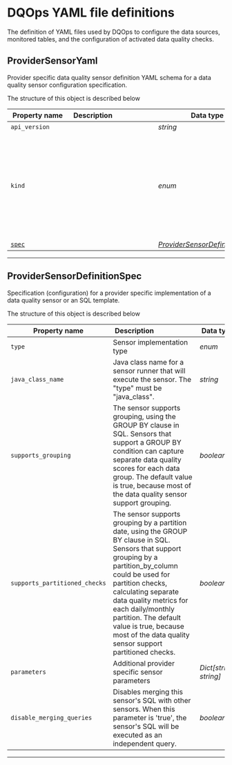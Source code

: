# DQOps YAML file definitions
The definition of YAML files used by DQOps to configure the data sources, monitored tables, and the configuration of activated data quality checks.


## ProviderSensorYaml
Provider specific data quality sensor definition YAML schema for a data quality sensor configuration specification.









The structure of this object is described below

|&nbsp;Property&nbsp;name&nbsp;|&nbsp;Description&nbsp;&nbsp;&nbsp;&nbsp;&nbsp;&nbsp;&nbsp;&nbsp;&nbsp;&nbsp;&nbsp;&nbsp;&nbsp;&nbsp;&nbsp;&nbsp;&nbsp;&nbsp;&nbsp;&nbsp;&nbsp;|&nbsp;Data&nbsp;type&nbsp;|&nbsp;Enum&nbsp;values&nbsp;|&nbsp;Default&nbsp;value&nbsp;|&nbsp;Sample&nbsp;values&nbsp;|
|---------------|---------------------------------|-----------|-------------|---------------|---------------|
|<span class="no-wrap-code ">`api_version`</span>||*string*| | | |
|<span class="no-wrap-code ">`kind`</span>||*enum*|source<br/>table<br/>sensor<br/>provider_sensor<br/>rule<br/>check<br/>settings<br/>file_index<br/>dashboards<br/>default_schedules<br/>default_checks<br/>default_notifications<br/>| | |
|<span class="no-wrap-code ">[`spec`](./ProviderSensorYaml.md#providersensordefinitionspec)</span>||*[ProviderSensorDefinitionSpec](./ProviderSensorYaml.md#providersensordefinitionspec)*| | | |









___


## ProviderSensorDefinitionSpec
Specification (configuration) for a provider specific implementation of a data quality sensor or an SQL template.









The structure of this object is described below

|&nbsp;Property&nbsp;name&nbsp;|&nbsp;Description&nbsp;&nbsp;&nbsp;&nbsp;&nbsp;&nbsp;&nbsp;&nbsp;&nbsp;&nbsp;&nbsp;&nbsp;&nbsp;&nbsp;&nbsp;&nbsp;&nbsp;&nbsp;&nbsp;&nbsp;&nbsp;|&nbsp;Data&nbsp;type&nbsp;|&nbsp;Enum&nbsp;values&nbsp;|&nbsp;Default&nbsp;value&nbsp;|&nbsp;Sample&nbsp;values&nbsp;|
|---------------|---------------------------------|-----------|-------------|---------------|---------------|
|<span class="no-wrap-code ">`type`</span>|Sensor implementation type|*enum*|sql_template<br/>java_class<br/>| | |
|<span class="no-wrap-code ">`java_class_name`</span>|Java class name for a sensor runner that will execute the sensor. The &quot;type&quot; must be &quot;java_class&quot;.|*string*| | | |
|<span class="no-wrap-code ">`supports_grouping`</span>|The sensor supports grouping, using the GROUP BY clause in SQL. Sensors that support a GROUP BY condition can capture separate data quality scores for each data group. The default value is true, because most of the data quality sensor support grouping.|*boolean*| | | |
|<span class="no-wrap-code ">`supports_partitioned_checks`</span>|The sensor supports grouping by a partition date, using the GROUP BY clause in SQL. Sensors that support grouping by a partition_by_column could be used for partition checks, calculating separate data quality metrics for each daily/monthly partition. The default value is true, because most of the data quality sensor support partitioned checks.|*boolean*| | | |
|<span class="no-wrap-code ">`parameters`</span>|Additional provider specific sensor parameters|*Dict[string, string]*| | | |
|<span class="no-wrap-code ">`disable_merging_queries`</span>|Disables merging this sensor&#x27;s SQL with other sensors. When this parameter is &#x27;true&#x27;, the sensor&#x27;s SQL will be executed as an independent query.|*boolean*| | | |









___


